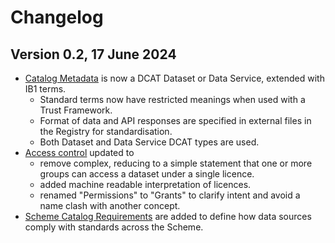 
# Changelog

## Version 0.2, 17 June 2024

* [Catalog Metadata](metadata.md) is now a DCAT Dataset or Data Service, extended with IB1 terms.
	* Standard terms now have restricted meanings when used with a Trust Framework.
	* Format of data and API responses are specified in external files in the Registry for standardisation.
	* Both Dataset and Data Service DCAT types are used.
* [Access control](access_control_specification.md) updated to
	* remove complex, reducing to a simple statement that one or more groups can access a dataset under a single licence.
	* added machine readable interpretation of licences.
	* renamed "Permissions" to "Grants" to clarify intent and avoid a name clash with another concept.
* [Scheme Catalog Requirements](scheme_catalog_requirements.md) are added to define how data sources comply with standards across the Scheme.
<!--stackedit_data:
eyJoaXN0b3J5IjpbLTE4NjAwNzUwODBdfQ==
-->